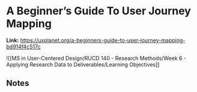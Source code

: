 # A Beginner’s Guide To User Journey Mapping
**Link:** https://uxplanet.org/a-beginners-guide-to-user-journey-mapping-bd914f4c517c

![[MS in User-Centered Design/RUCD 140 - Research Methods/Week 6 - Applying Research Data to Deliverables/Learning Objectives]]

## Notes
